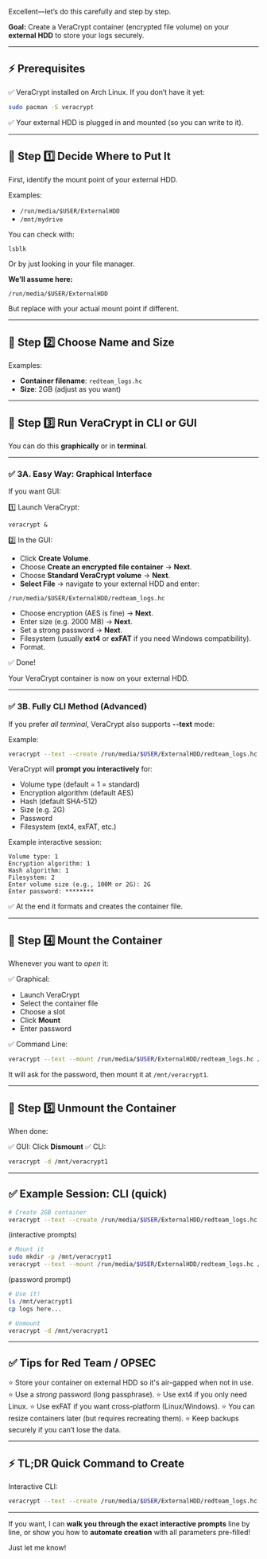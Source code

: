 Excellent—let’s do this carefully and step by step.

**Goal:** Create a VeraCrypt container (encrypted file volume) on your **external HDD** to store your logs securely.

---

## ⚡ Prerequisites

✅ VeraCrypt installed on Arch Linux.
If you don’t have it yet:

```bash
sudo pacman -S veracrypt
```

✅ Your external HDD is plugged in and mounted (so you can write to it).

---

## 📌 Step 1️⃣ Decide Where to Put It

First, identify the mount point of your external HDD.

Examples:

* `/run/media/$USER/ExternalHDD`
* `/mnt/mydrive`

You can check with:

```bash
lsblk
```

Or by just looking in your file manager.

**We’ll assume here:**

```
/run/media/$USER/ExternalHDD
```

But replace with your actual mount point if different.

---

## 📌 Step 2️⃣ Choose Name and Size

Examples:

* **Container filename**: `redteam_logs.hc`
* **Size**: 2GB (adjust as you want)

---

## 📌 Step 3️⃣ Run VeraCrypt in CLI or GUI

You can do this **graphically** or in **terminal**.

---

### ✅ 3A. Easy Way: Graphical Interface

If you want GUI:

1️⃣ Launch VeraCrypt:

```
veracrypt &
```

2️⃣ In the GUI:

* Click **Create Volume**.
* Choose **Create an encrypted file container** → **Next**.
* Choose **Standard VeraCrypt volume** → **Next**.
* **Select File** → navigate to your external HDD and enter:

```
/run/media/$USER/ExternalHDD/redteam_logs.hc
```

* Choose encryption (AES is fine) → **Next**.
* Enter size (e.g. 2000 MB) → **Next**.
* Set a strong password → **Next**.
* Filesystem (usually **ext4** or **exFAT** if you need Windows compatibility).
* Format.

✅ Done!

Your VeraCrypt container is now on your external HDD.

---

### ✅ 3B. Fully CLI Method (Advanced)

If you prefer *all terminal*, VeraCrypt also supports **--text** mode:

Example:

```bash
veracrypt --text --create /run/media/$USER/ExternalHDD/redteam_logs.hc
```

VeraCrypt will **prompt you interactively** for:

* Volume type (default = 1 = standard)
* Encryption algorithm (default AES)
* Hash (default SHA-512)
* Size (e.g. 2G)
* Password
* Filesystem (ext4, exFAT, etc.)

Example interactive session:

```
Volume type: 1
Encryption algorithm: 1
Hash algorithm: 1
Filesystem: 2
Enter volume size (e.g., 100M or 2G): 2G
Enter password: ********
```

✅ At the end it formats and creates the container file.

---

## 📌 Step 4️⃣ Mount the Container

Whenever you want to *open* it:

✅ Graphical:

* Launch VeraCrypt
* Select the container file
* Choose a slot
* Click **Mount**
* Enter password

✅ Command Line:

```bash
veracrypt --text --mount /run/media/$USER/ExternalHDD/redteam_logs.hc /mnt/veracrypt1
```

It will ask for the password, then mount it at `/mnt/veracrypt1`.

---

## 📌 Step 5️⃣ Unmount the Container

When done:

✅ GUI: Click **Dismount**
✅ CLI:

```bash
veracrypt -d /mnt/veracrypt1
```

---

## ✅ Example Session: CLI (quick)

```bash
# Create 2GB container
veracrypt --text --create /run/media/$USER/ExternalHDD/redteam_logs.hc
```

(interactive prompts)

```bash
# Mount it
sudo mkdir -p /mnt/veracrypt1
veracrypt --text --mount /run/media/$USER/ExternalHDD/redteam_logs.hc /mnt/veracrypt1
```

(password prompt)

```bash
# Use it!
ls /mnt/veracrypt1
cp logs here...

# Unmount
veracrypt -d /mnt/veracrypt1
```

---

## ✅ Tips for Red Team / OPSEC

⭐ Store your container on external HDD so it's air-gapped when not in use.
⭐ Use a *strong* password (long passphrase).
⭐ Use ext4 if you only need Linux.
⭐ Use exFAT if you want cross-platform (Linux/Windows).
⭐ You can resize containers later (but requires recreating them).
⭐ Keep backups securely if you can’t lose the data.

---

## ⚡ TL;DR Quick Command to Create

Interactive CLI:

```bash
veracrypt --text --create /run/media/$USER/ExternalHDD/redteam_logs.hc
```

---

If you want, I can **walk you through the exact interactive prompts** line by line, or show you how to **automate creation** with all parameters pre-filled!

Just let me know!
